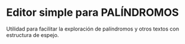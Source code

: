 # Editor simple para PALÍNDROMOS


Utilidad para facilitar la exploración de palíndromos y otros textos con estructura de espejo.
